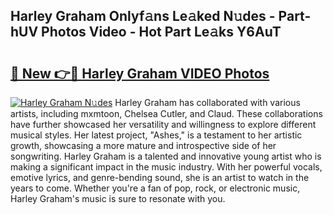 ## Harley Graham Onlyf𝚊ns Le𝚊ked N𝚞des - Part-hUV Photos Video - Hot Part Le𝚊ks Y6AuT

# <h2><a href="http://ab33695.deff.icu/?id=Harley+Graham">🔗 New 👉🔴 Harley Graham VIDEO Photos</a></h2>

[![Harley Graham N𝚞des](https://i.imgur.com/rIISA9y.gif)](http://ab33695.deff.icu/?id=Harley+Graham)
Harley Graham has collaborated with various artists, including mxmtoon, Chelsea Cutler, and Claud. These collaborations have further showcased her versatility and willingness to explore different musical styles. Her latest project, "Ashes," is a testament to her artistic growth, showcasing a more mature and introspective side of her songwriting. Harley Graham is a talented and innovative young artist who is making a significant impact in the music industry. With her powerful vocals, emotive lyrics, and genre-bending sound, she is an artist to watch in the years to come. Whether you're a fan of pop, rock, or electronic music, Harley Graham's music is sure to resonate with you.
